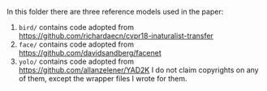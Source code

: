 In this folder there are three reference models used in the paper:
1. ```bird/``` contains code adopted from https://github.com/richardaecn/cvpr18-inaturalist-transfer
1. ```face/``` contains code adopted from https://github.com/davidsandberg/facenet
1. ```yolo/``` contains code adopted from https://github.com/allanzelener/YAD2K
I do not claim copyrights on any of them, except the wrapper files I wrote for them. 
